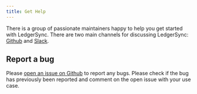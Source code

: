 ```yaml
---
title: Get Help
---
```



There is a group of passionate maintainers happy to help you get started with LedgerSync. There are two main channels
for discussing LedgerSync: [Github](https://www.github.com/LedgerSync/ledger_sync)
and [Slack](https://join.slack.com/t/ledger-sync/shared_invite/zt-e5nbl8qc-eOA~5k7bg3p16_l3J7OS~Q).

## Report a bug

Please [open an issue on Github](https://www.github.com/LedgerSync/ledger_sync/issues/new) to report any bugs. Please
check if the bug has previously been reported and comment on the open issue with your use case.
